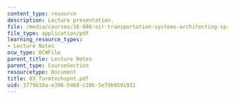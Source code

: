 ```yaml
---
content_type: resource
description: Lecture presentation.
file: /media/courses/16-886-air-transportation-systems-architecting-spring-2004/3779b18ae3965460c20b5e79b9591931_03_formtechspnt.pdf
file_type: application/pdf
learning_resource_types:
- Lecture Notes
ocw_type: OCWFile
parent_title: Lecture Notes
parent_type: CourseSection
resourcetype: Document
title: 03_formtechspnt.pdf
uid: 3779b18a-e396-5460-c20b-5e79b9591931
---
```

